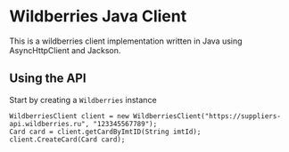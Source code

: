 Wildberries Java Client
===================

This is a wildberries client implementation written in Java using AsyncHttpClient and Jackson.

Using the API
-------------

Start by creating a `Wildberries` instance

    WildberriesClient client = new WildberriesClient("https://suppliers-api.wildberries.ru", "123345567789");
    Card card = client.getCardByImtID(String imtId);
    client.CreateCard(Card card);
